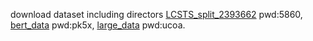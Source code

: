 download dataset including directors [LCSTS_split_2393662](https://pan.baidu.com/s/1yaGGGJiTlkjPAmE6KmX7oA?pwd=5860) pwd:5860, [bert_data](https://pan.baidu.com/s/1jWxyQKBrpg-uBO2vRw-Ayg?pwd=pk5x) pwd:pk5x, [large_data](https://pan.baidu.com/s/1Y6V1jM-u-7BHBELxAQf6Sw?pwd=ucoa) pwd:ucoa. 

